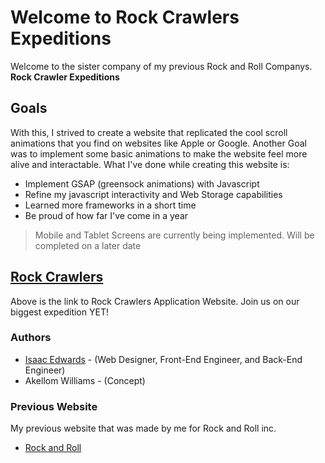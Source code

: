 # Welcome to Rock Crawlers Expeditions

Welcome to the sister company of my previous Rock and Roll Companys. **Rock Crawler Expeditions**

## Goals

With this, I strived to create a website that replicated the cool scroll animations that you find on websites like Apple or Google. Another Goal was to implement some basic animations to make the website
feel more alive and interactable. What I've done while creating this website is:

- Implement GSAP (greensock animations) with Javascript
- Refine my javascript interactivity and Web Storage capabilities
- Learned more frameworks in a short time
- Be proud of how far I've come in a year

> Mobile and Tablet Screens are currently being implemented. Will be completed on a later date

## [Rock Crawlers](https://dtbissy.github.io/atlas-T3-final/landing.html)

Above is the link to Rock Crawlers Application Website. Join us on our biggest expedition YET!

### Authors

- [Isaac Edwards](https://github.com/DTBissy/) - (Web Designer, Front-End Engineer, and Back-End Engineer)
- Akellom Williams - (Concept)

### Previous Website

My previous website that was made by me for Rock and Roll inc.

- [Rock and Roll](https://dtbissy.github.io/atlas-bootstrap/)

